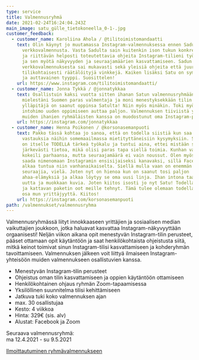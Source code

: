```yaml
---
type: service
title: Valmennusryhmä
date: 2021-02-24T16:24:04.243Z
main_image: satu_gülle_tietokoneella_0-1-.jpg
customer_feedback:
  - customer_name: Karoliina Ahola / @tilitoimistomandaatti
    text: Olin käynyt jo muutamassa Instagram-valmennuksessa ennen Sadun
      verkkovalmennusta. Vasta Sadulta sain kuitenkin ison tukun konkreettisia
      ja riittävän helposti toteutettavia ohjeita Instagram-tilieni työstämiseen
      ja sen myötä näkyvyyden ja seuraajamäärien kasvattamiseen. Sadun
      verkkovalmennuksesta sai mukavasti sekä yleisiä ohjeita että juuri minulle
      tilikohtaisesti räätälöityjä vinkkejä. Kaiken lisäksi Satu on sympaattinen
      ja auttavainen tyyppi. Suosittelen!
    url: https://www.instagram.com/tilitoimistomandaatti/
  - customer_name: Jonna Tykkä / @jonnatykkaa
    text: Osallistuin kaksi vuotta sitten ihanan Satun valmennusryhmään! Satu on
      mielestäni Suomen paras valmentaja ja moni menestyksekkään tilin
      ylläpitäjä on saanut oppinsa Satulta! Niin myös minäkin. Toki myös oma
      intohimo uuden oppimiseen auttaa paljon. Valmennuksen tiiviistä yhteisöstä
      muiden ihanien ryhmäläisten kanssa on muodostunut oma Instagram-perhe.
    url: https://instagram.com/jonnatykkaa
  - customer_name: Henna Poikonen / @korsonasemanpuoti
    text: Pakko tässä kohtaa jo sanoa, että on todella siistiä kun saa vihdoin
      vastauksia näihin somemaailmassa mietityttäneisiin kysymyksiin. Some kun
      on itselle TODELLA tärkeä työkalu ja tuntui aina, ettei mistään saa
      järkevästi tietoa, mikä olisi paras tapa siellä toimia. Kunhan vaan
      kokeili parhaansa, mutta seuraajamäärä ei vain noussut. Olen myös halunnut
      saada nimenomaan Instagramin ensisijaiseksi kanavaksi, sillä Facebook
      alkaa tuntua niin vanhanaikaiselta. Siellä mulla vaan on enemmän
      seuraajia, vielä. Joten nyt on hienoa kun on saanut tosi paljon
      ahaa-elämyksiä ja alkaa löytyy se oma uusi linja. Ihan intona taas luon
      uutta ja muokkaan kuvia. Joten kiitos isosti jo nyt Satu! Todella selkeän
      ja kattavan paketin oot meille tehnyt. Tämä tulee olemaan todella tärkeä
      osa mun yrittäjyyttä. Kiitos!
    url: https://instagram.com/korsonasemanpuoti
path: /valmennukset/valmennusryhma
---
```

Valmennusryhmässä liityt innokkaaseen yrittäjien ja sosiaalisen median vaikuttajien joukkoon, jotka haluavat kasvattaa Instagram-näkyvyyttään orgaanisesti! Neljän viikon aikana opit menestyvän Instagram-tilin perusteet, pääset ottamaan opit käytäntöön ja saat henkilökohtaista ohjeistusta siitä, mitkä keinot toimivat sinun Instagram-tilisi kasvattamiseen ja kohderyhmän tavoittamiseen. Valmennuksen jälkeen voit liittyä ilmaiseen Instagram-yhteisöön muiden valmennukseen osallistuvien kanssa. 

* Menestyvän Instagram-tilin perusteet
* Ohjeistus oman tilin kasvattamiseen ja oppien käytäntöön ottamiseen
* Henkilökohtainen ohjaus ryhmän Zoom-tapaamisessa
* Yksilöllinen suunnitelma tilisi kehittämiseen
* Jatkuva tuki koko valmennuksen ajan
* max. 30 osallistujaa
* Kesto: 4 viikkoa
* Hinta: 329€ (sis. alv)
* Alustat: Facebook ja Zoom

Seuraava valmennusryhmä:\
ma 12.4.2021 - su 9.5.2021

[Ilmoittautuminen ryhmävalmennukseen](https://holvi.com/shop/satugulleoy/product/9f8e76b8cf9e99cd5ff4537d8cdb2ea1/?fbclid=IwAR0T6-jj6NytAylx8tyF7NW3B1G32EiSznXQWOpVJ5Ft1UBEgmWHa774LZw)